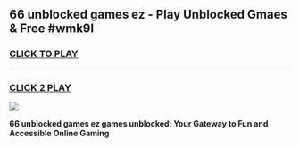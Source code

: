 
## 66 unblocked games ez - Play Unblocked Gmaes & Free #wmk9l
<h3>
<a href="https://premium.freeplayer.one?title=66_unblocked_games_ez&ref=03M">CLICK TO PLAY</a></h3>
<hr>

<h3>
<a href="https://premium.freeplayer.one?title=66_unblocked_games_ez&ref=03M">CLICK 2 PLAY</a>
  
</h3>

<a href="https://premium.freeplayer.one?title=66_unblocked_games_ez&ref=03M"><img src="https://clearcache.store/games.png"></a>


**66 unblocked games ez games unblocked: Your Gateway to Fun and Accessible Online Gaming**
